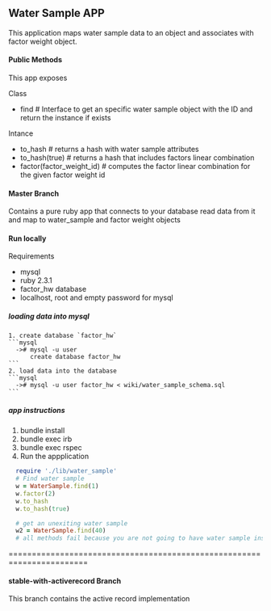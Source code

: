 ## Water Sample APP

This application maps water sample data to an object and associates with factor
weight object.

#### Public Methods

This app exposes

Class

  * find # Interface to get an specific water sample object with the ID and
  return the instance if exists

Intance
  * to_hash  #  returns a hash with water sample attributes
  * to_hash(true) # returns a hash that includes factors linear combination
  * factor(factor_weight_id) # computes the factor linear combination for the
    given factor weight id


#### Master Branch

Contains a pure ruby app that connects to your database read data from it and
map to water_sample and factor weight objects

#### Run locally
Requirements
   * mysql
   * ruby 2.3.1
   * factor_hw database
   * localhost, root and empty password for mysql


  ##### loading data into mysql
    1. create database `factor_hw`
    ```mysql
      -># mysql -u user 
          create database factor_hw
    ```
    2. load data into the database
    ```mysql
      -># mysql -u user factor_hw < wiki/water_sample_schema.sql
    ```

  ##### app instructions

  1. bundle install
  2. bundle exec irb
  3. bundle exec rspec
  4. Run the appplication
  ```ruby
    require './lib/water_sample'
    # Find water sample 
    w = WaterSample.find(1)
    w.factor(2)
    w.to_hash
    w.to_hash(true)

    # get an unexiting water sample
    w2 = WaterSample.find(40)
    # all methods fail because you are not going to have water sample instance
  ```
  



=======================================================================
#### stable-with-activerecord Branch

This branch contains the active record implementation

